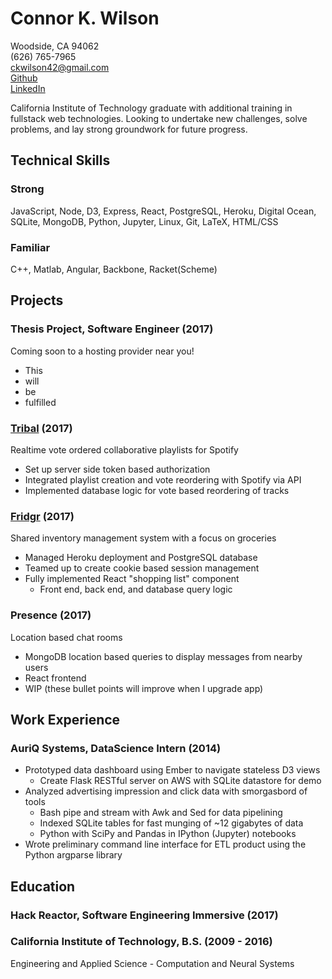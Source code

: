 # Connor K. Wilson   
Woodside, CA 94062  
(626) 765-7965                      
ckwilson42@gmail.com  
[Github](github.com/techacolyte42)  
[LinkedIn](linkedin.com/in/connor-wilson-63bb6719)                           

California Institute of Technology graduate with additional training in
fullstack web technologies. Looking to undertake new challenges, solve  problems, and lay strong groundwork for future progress.

## Technical Skills

### Strong
JavaScript, Node, D3, Express, React, PostgreSQL, Heroku, Digital Ocean,
SQLite, MongoDB, Python, Jupyter, Linux, Git, LaTeX, HTML/CSS

### Familiar
C++, Matlab, Angular, Backbone, Racket(Scheme)

## Projects

### Thesis Project, Software Engineer                               (2017)
Coming soon to a hosting provider near you!

* This
* will
* be
* fulfilled

### [Tribal](tribal2.herokuapp.com)                                 (2017)
Realtime vote ordered collaborative playlists for Spotify

* Set up server side token based authorization
* Integrated playlist creation and vote reordering with Spotify via API
* Implemented database logic for vote based reordering of tracks

### [Fridgr](fridgr.com)                                            (2017)
Shared inventory management system with a focus on groceries

* Managed Heroku deployment and PostgreSQL database
* Teamed up to create cookie based session management
* Fully implemented React "shopping list" component
  - Front end, back end, and database query logic

### Presence                                                        (2017)
Location based chat rooms

* MongoDB location based queries to display messages from nearby users
* React frontend
* WIP (these bullet points will improve when I upgrade app)

## Work Experience

### AuriQ Systems, DataScience Intern                               (2014)

* Prototyped data dashboard using Ember to navigate stateless D3 views
  - Create Flask RESTful server on AWS with SQLite datastore for demo
* Analyzed advertising impression and click data with smorgasbord of tools
  - Bash pipe and stream with Awk and Sed for data pipelining
  - Indexed SQLite tables for fast munging of ~12 gigabytes of data
  - Python with SciPy and Pandas in IPython (Jupyter) notebooks
* Wrote preliminary command line interface for ETL product using the Python
  argparse library


## Education
### Hack Reactor, Software Engineering Immersive                    (2017)
### California Institute of Technology, B.S.                 (2009 - 2016)  
Engineering and Applied Science - Computation and Neural Systems    

